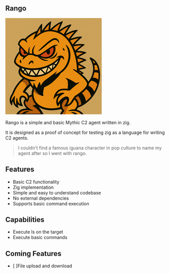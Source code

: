 ## Rango 

![Rango Logo](./rango-2.png)

Rango is a simple and basic Mythic C2 agent written in zig. 

It is designed as a proof of concept for testing zig as a language for writing C2 agents.

> I couldn't find a famous iguana character in pop culture to name my agent after so I went with rango.

## Features

- Basic C2 functionality
- Zig implementation
- Simple and easy to understand codebase
- No external dependencies
- Supports basic command execution

## Capabilities
- Execute ls on the target
- Execute basic commands


## Coming Features
- [ ]File upload and download
